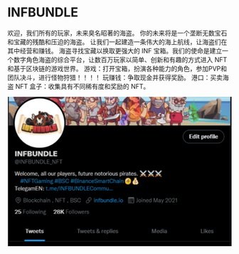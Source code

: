 # INFBUNDLE

欢迎，我们所有的玩家，未来臭名昭著的海盗。
你的未来将是一个垄断无数宝石和宝藏的残酷和压迫的海盗。
让我们一起建造一条伟大的海上航线，让海盗们在其中经营和赚钱。
海盗寻找宝藏以换取更强大的 INF 宝箱。我们的使命是建立一个数字角色海盗的综合平台，让数百万玩家以简单、创新和有趣的方式进入 NFT 和基于区块链的游戏世界。
游戏：打开宝箱，扮演各种能力的角色，参加PVP和团队决斗，进行怪物狩猎！！！！
玩赚钱：争取现金并获得奖励。
港口：买卖海盗
NFT 盒子：收集具有不同稀有度和奖励的 NFT。

![infbundle-dapp-games-bsc-image1_50ca6384cdc41cdcf008cae845c7469d](infbundle-dapp-games-bsc-image1_50ca6384cdc41cdcf008cae845c7469d.png)

